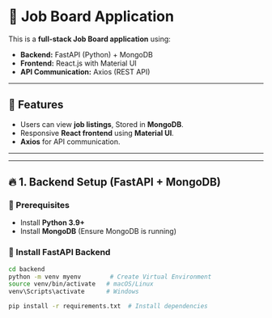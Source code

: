 # 🏢 Job Board Application

This is a **full-stack Job Board application** using:
- **Backend:** FastAPI (Python) + MongoDB
- **Frontend:** React.js with Material UI
- **API Communication:** Axios (REST API)

---

## 🚀 Features
- Users can view **job listings**, Stored in **MongoDB**.
- Responsive **React frontend** using **Material UI**.
- **Axios** for API communication.

---


---

## 🔥 **1. Backend Setup (FastAPI + MongoDB)**
### **📌 Prerequisites**
- Install **Python 3.9+**
- Install **MongoDB** (Ensure MongoDB is running)

### **📌 Install FastAPI Backend**
```bash
cd backend
python -m venv myenv        # Create Virtual Environment
source venv/bin/activate   # macOS/Linux
venv\Scripts\activate      # Windows

pip install -r requirements.txt  # Install dependencies
